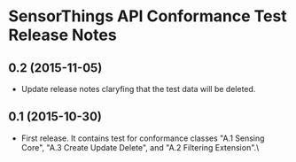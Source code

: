 SensorThings API Conformance Test Release Notes
==================================================


0.2 (2015-11-05)
-------------------
- Update release notes claryfing that the test data will be deleted.

0.1 (2015-10-30)
----------------------
- First release. It contains test for conformance classes "A.1 Sensing Core", "A.3 Create Update Delete", and "A.2 Filtering Extension".\
